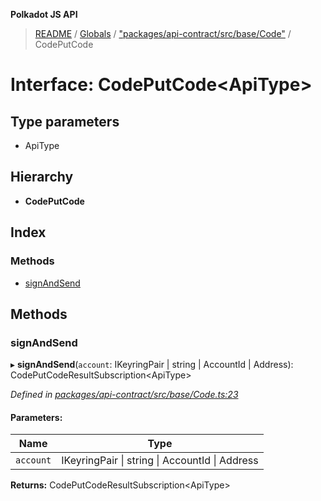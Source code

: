 **Polkadot JS API**

> [README](../README.md) / [Globals](../globals.md) / ["packages/api-contract/src/base/Code"](../modules/_packages_api_contract_src_base_code_.md) / CodePutCode

# Interface: CodePutCode\<**ApiType**>

## Type parameters

* ApiType

## Hierarchy

* **CodePutCode**

## Index

### Methods

* [signAndSend](_packages_api_contract_src_base_code_.codeputcode.md#signandsend)

## Methods

### signAndSend

▸ **signAndSend**(`account`: IKeyringPair \| string \| AccountId \| Address): CodePutCodeResultSubscription\<ApiType>

*Defined in [packages/api-contract/src/base/Code.ts:23](https://github.com/polkadot-js/api/blob/5577723b7/packages/api-contract/src/base/Code.ts#L23)*

#### Parameters:

Name | Type |
------ | ------ |
`account` | IKeyringPair \| string \| AccountId \| Address |

**Returns:** CodePutCodeResultSubscription\<ApiType>
